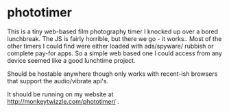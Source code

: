 phototimer
==========

This is a tiny web-based film photography timer I knocked up over
a bored lunchbreak.  The JS is fairly horrible, but there we go - it works..
Most of the other timers I could find were either loaded with ads/spyware/
rubbish or complete pay-for apps.  So a simple web based one I could
access from any device seemed like a good lunchtime project.

Should be hostable anywhere though only works with recent-ish 
browsers that support the audio/vibrate api's.

It should be running on my website at http://monkeytwizzle.com/phototimer/ .

